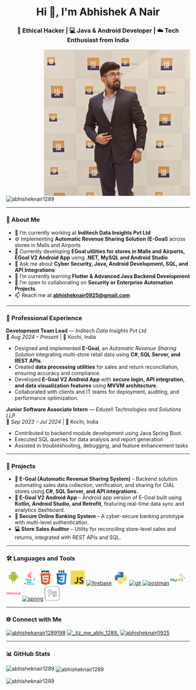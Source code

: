 <h1 align="center">Hi 👋, I'm Abhishek A Nair</h1>
<h3 align="center">🚀 Ethical Hacker | 💻 Java & Android Developer | ☁️ Tech Enthusiast from India</h3>

<img align="right" alt="Coding" width="400" height="400" src="https://github.com/abhisheknair0925-beep/abhishek_a_nair/blob/main/IMG1.jpg">

<p align="left">
  <img src="https://komarev.com/ghpvc/?username=abhisheknair1289&label=Profile%20views&color=0e75b6&style=flat" alt="abhisheknair1289" />
</p>

---

### 🧩 About Me

- 🔭 I’m currently working at **Inditech Data Insights Pvt Ltd**
- ⚙️ Implementing **Automatic Revenue Sharing Solution (E-Goal)** across stores in Malls and Airports
- 📱 Currently developing **EGoal utilities for stores in Malls and Airports, EGoal V2 Android App** using **.NET, MySQL and Android Studio**
- 💬 Ask me about **Cyber Security, Java, Android Development, SQL, and API Integrations**
- 🌱 I’m currently learning **Flutter & Advanced Java Backend Development**
- 👯 I’m open to collaborating on **Security or Enterprise Automation Projects**
- 📫 Reach me at **abhisheknair0925@gmail.com**

---

### 💼 Professional Experience

**Development Team Lead** — *Inditech Data Insights Pvt Ltd*  
📅 *Aug 2024 – Present* | 📍 Kochi, India  

- Designed and implemented **E-Goal**, an *Automatic Revenue Sharing Solution* integrating multi-store retail data using **C#, SQL Server, and REST APIs**.  
- Created **data processing utilities** for sales and return reconciliation, ensuring accuracy and compliance.  
- Developed **E-Goal V2 Android App** with **secure login, API integration, and data visualization features** using **MVVM architecture**.  
- Collaborated with clients and IT teams for deployment, auditing, and performance optimization.  

**Junior Software Associate Intern** — *Eduzell Technologies and Solutions LLP*  
📅 *Sep 2023 – Jul 2024* | 📍 Kochi, India  

- Contributed to backend module development using Java Spring Boot.  
- Executed SQL queries for data analysis and report generation  
- Assisted in troubleshooting, debugging, and feature enhancement tasks  

---

### 🧠 Projects

- **🧾 E-Goal (Automatic Revenue Sharing System)** – Backend solution automating sales data collection, verification, and sharing for CIAL stores using **C#, SQL Server, and API integrations**.  
- **📱 E-Goal V2 Android App** – Android app version of E-Goal built using **Kotlin, Android Studio, and Retrofit**, featuring real-time data sync and analytics dashboard.  
- **🔐 Secure Online Banking System** – A cyber-secure banking prototype with multi-level authentication.  
- **💻 Store Sales Auditor** – Utility for reconciling store-level sales and returns, integrated with REST APIs and SQL.  

---

### 🛠️ Languages and Tools

<p align="left">
<a href="https://developer.android.com" target="_blank" rel="noreferrer"><img src="https://raw.githubusercontent.com/devicons/devicon/master/icons/android/android-original-wordmark.svg" alt="android" width="40" height="40"/></a>
<a href="https://www.java.com" target="_blank" rel="noreferrer"><img src="https://raw.githubusercontent.com/devicons/devicon/master/icons/java/java-original.svg" alt="java" width="40" height="40"/></a>
<a href="https://www.w3.org/html/" target="_blank" rel="noreferrer"><img src="https://raw.githubusercontent.com/devicons/devicon/master/icons/html5/html5-original-wordmark.svg" alt="html5" width="40" height="40"/></a>
<a href="https://www.w3schools.com/css/" target="_blank" rel="noreferrer"><img src="https://raw.githubusercontent.com/devicons/devicon/master/icons/css3/css3-original-wordmark.svg" alt="css3" width="40" height="40"/></a>
<a href="https://developer.mozilla.org/en-US/docs/Web/JavaScript" target="_blank" rel="noreferrer"><img src="https://raw.githubusercontent.com/devicons/devicon/master/icons/javascript/javascript-original.svg" alt="javascript" width="40" height="40"/></a>
<a href="https://firebase.google.com/" target="_blank" rel="noreferrer"><img src="https://www.vectorlogo.zone/logos/firebase/firebase-icon.svg" alt="firebase" width="40" height="40"/></a>
<a href="https://www.python.org" target="_blank" rel="noreferrer"><img src="https://raw.githubusercontent.com/devicons/devicon/master/icons/python/python-original.svg" alt="python" width="40" height="40"/></a>
<a href="https://git-scm.com/" target="_blank" rel="noreferrer"><img src="https://www.vectorlogo.zone/logos/git-scm/git-scm-icon.svg" alt="git" width="40" height="40"/></a>
<a href="https://postman.com" target="_blank" rel="noreferrer"><img src="https://www.vectorlogo.zone/logos/getpostman/getpostman-icon.svg" alt="postman" width="40" height="40"/></a>
<a href="https://www.mysql.com/" target="_blank" rel="noreferrer"><img src="https://raw.githubusercontent.com/devicons/devicon/master/icons/mysql/mysql-original-wordmark.svg" alt="mysql" width="40" height="40"/></a>
<a href="https://www.oracle.com/" target="_blank" rel="noreferrer"><img src="https://raw.githubusercontent.com/devicons/devicon/master/icons/oracle/oracle-original.svg" alt="oracle" width="40" height="40"/></a>
<a href="https://spring.io/" target="_blank" rel="noreferrer"><img src="https://www.vectorlogo.zone/logos/springio/springio-icon.svg" alt="spring" width="40" height="40"/></a>
<a href="https://www.photoshop.com/en" target="_blank" rel="noreferrer"><img src="https://raw.githubusercontent.com/devicons/devicon/master/icons/photoshop/photoshop-line.svg" alt="photoshop" width="40" height="40"/></a>
</p>

---

### 🌐 Connect with Me

<p align="left">
<a href="https://linkedin.com/in/abhishekanair1289198" target="blank"><img align="center" src="https://raw.githubusercontent.com/rahuldkjain/github-profile-readme-generator/master/src/images/icons/Social/linked-in-alt.svg" alt="abhishekanair1289198" height="30" width="40" /></a>
<a href="https://instagram.com/_itz_me_abhi_1289_" target="blank"><img align="center" src="https://raw.githubusercontent.com/rahuldkjain/github-profile-readme-generator/master/src/images/icons/Social/instagram.svg" alt="_itz_me_abhi_1289_" height="30" width="40" /></a>
<a href="https://www.hackerrank.com/abhisheknair0925" target="blank"><img align="center" src="https://raw.githubusercontent.com/rahuldkjain/github-profile-readme-generator/master/src/images/icons/Social/hackerrank.svg" alt="abhisheknair0925" height="30" width="40" /></a>
</p>

---

### 📊 GitHub Stats

<p><img align="left" src="https://github-readme-stats.vercel.app/api/top-langs?username=abhisheknair1289&show_icons=true&locale=en&layout=compact" alt="abhisheknair1289" /></p>

<p>&nbsp;<img align="center" src="https://github-readme-stats.vercel.app/api?username=abhisheknair1289&show_icons=true&locale=en" alt="abhisheknair1289" /></p>

<p><img align="center" src="https://github-readme-streak-stats.herokuapp.com/?user=abhisheknair1289&" alt="abhisheknair1289" /></p>
